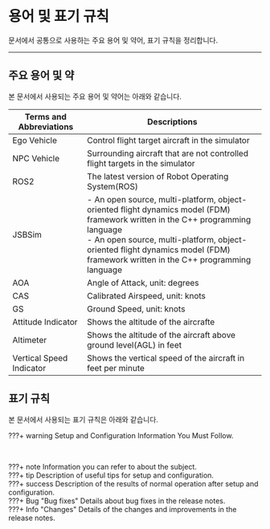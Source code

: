 # 용어 및 표기 규칙

문서에서 공통으로 사용하는 주요 용어 및 약어, 표기 규칙을 정리합니다.

---

## 주요 용어 및 약
본 문서에서 사용되는 주요 용어 및 약어는 아래와 같습니다.

| Terms and Abbreviations | Descriptions                           |
| ----------------------- | -------------------------------------- |
| Ego Vehicle             | Control flight target aircraft in the simulator |
| NPC Vehicle             | Surrounding aircraft that are not controlled flight targets in the simulator |
| ROS2                    | The latest version of Robot Operating System(ROS) |
| JSBSim                  | - An open source, multi-platform, object-oriented flight dynamics model (FDM) framework written in the C++ programming language <br> - An open source, multi-platform, object-oriented flight dynamics model (FDM) framework written in the C++ programming language|
| AOA                     | Angle of Attack, unit: degrees                     |
| CAS                     | Calibrated Airspeed, unit: knots            |
| GS                      | Ground Speed, unit: knots                |
| Attitude Indicator      | Shows the altitude of the aircrafte                       |
| Altimeter               | Shows the altitude of the aircraft above ground level(AGL) in feet                        |
| Vertical Speed Indicator | Shows the vertical speed of the aircraft in feet per minute                      |


## 표기 규칙
본 문서에서 사용되는 표기 규칙은 아래와 같습니다.

???+ warning
    Setup and Configuration Information You Must Follow.
<p>&nbsp;</p>
???+ note
    Information you can refer to about the subject.
<br>
???+ tip
    Description of useful tips for setup and configuration.
<br>
???+ success
    Description of the results of normal operation after setup and configuration.

<br>
???+ Bug "Bug fixes"
    Details about bug fixes in the release notes.

<br>
???+ Info "Changes"
    Details of the changes and improvements in the release notes.

